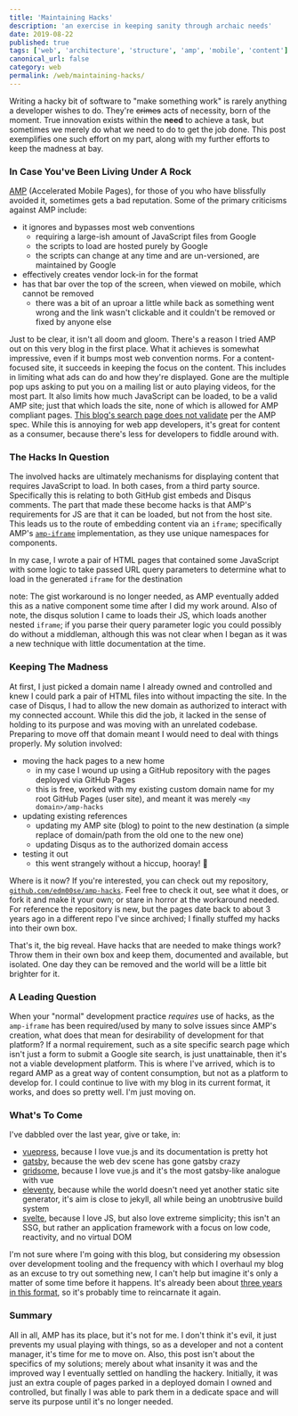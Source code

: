 ```yaml
---
title: 'Maintaining Hacks'
description: 'an exercise in keeping sanity through archaic needs'
date: 2019-08-22
published: true
tags: ['web', 'architecture', 'structure', 'amp', 'mobile', 'content']
canonical_url: false
category: web
permalink: /web/maintaining-hacks/
---
```


Writing a hacky bit of software to "make something work" is rarely anything a developer wishes to do. They're ~~crimes~~ acts of necessity, born of the moment. True innovation exists within the **need** to achieve a task, but sometimes we merely do what we need to do to get the job done. This post exemplifies one such effort on my part, along with my further efforts to keep the madness at bay.

### In Case You've Been Living Under A Rock

[AMP][amp-url] (Accelerated Mobile Pages), for those of you who have blissfully avoided it, sometimes gets a bad reputation. Some of the primary criticisms against AMP include:

- it ignores and bypasses most web conventions
  - requiring a large-ish amount of JavaScript files from Google
  - the scripts to load are hosted purely by Google
  - the scripts can change at any time and are un-versioned, are maintained by Google
- effectively creates vendor lock-in for the format
- has that bar over the top of the screen, when viewed on mobile, which cannot be removed
  - there was a bit of an uproar a little while back as something went wrong and the link wasn't clickable and it couldn't be removed or fixed by anyone else

Just to be clear, it isn't all doom and gloom. There's a reason I tried AMP out on this very blog in the first place. What it achieves is somewhat impressive, even if it bumps most web convention norms. For a content-focused site, it succeeds in keeping the focus on the content. This includes in limiting what ads can do and how they're displayed. Gone are the multiple pop ups asking to put you on a mailing list or auto playing videos, for the most part. It also limits how much JavaScript can be loaded, to be a valid AMP site; just that which loads the site, none of which is allowed for AMP compliant pages. [This blog's search page does not validate][search-pg-validation] per the AMP spec. While this is annoying for web app developers, it's great for content as a consumer, because there's less for developers to fiddle around with.

### The Hacks In Question

The involved hacks are ultimately mechanisms for displaying content that requires JavaScript to load. In both cases, from a third party source. Specifically this is relating to both GitHub gist embeds and Disqus comments. The part that made these become hacks is that AMP's requirements for JS are that it can be loaded, but not from the host site. This leads us to the route of embedding content via an `iframe`; specifically AMP's [`amp-iframe`][amp-iframe-docs] implementation, as they use unique namespaces for components.

In my case, I wrote a pair of HTML pages that contained some JavaScript with some logic to take passed URL query parameters to determine what to load in the generated `iframe` for the destination

note: The gist workaround is no longer needed, as AMP eventually added this as a native component some time after I did my work around. Also of note, the disqus solution I came to loads their JS, which loads another nested `iframe`; if you parse their query parameter logic you could possibly do without a middleman, although this was not clear when I began as it was a new technique with little documentation at the time.

### Keeping The Madness

At first, I just picked a domain name I already owned and controlled and knew I could park a pair of HTML files into without impacting the site. In the case of Disqus, I had to allow the new domain as authorized to interact with my connected account. While this did the job, it lacked in the sense of holding to its purpose and was moving with an unrelated codebase. Preparing to move off that domain meant I would need to deal with things properly. My solution involved:

- moving the hack pages to a new home
  - in my case I wound up using a GitHub repository with the pages deployed via GitHub Pages
  - this is free, worked with my existing custom domain name for my root GitHub Pages (user site), and meant it was merely `<my domain>/amp-hacks`
- updating existing references
  - updating my AMP site (blog) to point to the new destination (a simple replace of domain/path from the old one to the new one)
  - updating Disqus as to the authorized domain access
- testing it out
  - this went strangely without a hiccup, hooray! 🎉

Where is it now? If you're interested, you can check out my repository, [`github.com/edm00se/amp-hacks`][gh-amp-hacks-repo]. Feel free to check it out, see what it does, or fork it and make it your own; or stare in horror at the workaround needed. For reference the repository is new, but the pages date back to about 3 years ago in a different repo I've since archived; I finally stuffed my hacks into their own box.

That's it, the big reveal. Have hacks that are needed to make things work? Throw them in their own box and keep them, documented and available, but isolated. One day they can be removed and the world will be a little bit brighter for it.

<!--
[![GitHub stars](https://img.shields.io/github/stars/edm00se/amp-hacks?style=social){.skinny}](https://github.com/edm00se/amp-hacks) [![GitHub forks](https://img.shields.io/github/forks/edm00se/amp-hacks?label=Fork&style=social){.skinny}](https://github.com/edm00se/amp-hacks)
-->

### A Leading Question

When your "normal" development practice _requires_ use of hacks, as the `amp-iframe` has been required/used by many to solve issues since AMP's creation, what does that mean for desirability of development for that platform? If a normal requirement, such as a site specific search page which isn't just a form to submit a Google site search, is just unattainable, then it's not a viable development platform. This is where I've arrived, which is to regard AMP as a great way of content consumption, but not as a platform to develop for. I could continue to live with my blog in its current format, it works, and does so pretty well. I'm just moving on.

### What's To Come

I've dabbled over the last year, give or take, in:

- [vuepress][vuepress], because I love vue.js and its documentation is pretty hot
- [gatsby][gatsby], because the web dev scene has gone gatsby crazy
- [gridsome][gridsome], because I love vue.js and it's the most gatsby-like analogue with vue
- [eleventy][eleventy], because while the world doesn't need yet another static site generator, it's aim is close to jekyll, all while being an unobtrusive build system
- [svelte][svelte], because I love JS, but also love extreme simplicity; this isn't an SSG, but rather an application framework with a focus on low code, reactivity, and no virtual DOM

I'm not sure where I'm going with this blog, but considering my obsession over development tooling and the frequency with which I overhaul my blog as an excuse to try out something new, I can't help but imagine it's only a matter of some time before it happens. It's already been about [three years in this format][post-reincarnated], so it's probably time to reincarnate it again.

<!-- https://twitter.com/edm00se/status/1164279630326636549 -->

### Summary

All in all, AMP has its place, but it's not for me. I don't think it's evil, it just prevents my usual playing with things, so as a developer and not a content manager, it's time for me to move on. Also, this post isn't about the specifics of my solutions; merely about what insanity it was and the improved way I eventually settled on handling the hackery. Initially, it was just an extra couple of pages parked in a deployed domain I owned and controlled, but finally I was able to park them in a dedicate space and will serve its purpose until it's no longer needed.

[amp-url]: https://amp.dev/
[search-pg-validation]: https://validator.ampproject.org/#url=https%3A%2F%2Fedm00se.io%2Fsearch%2F
[amp-iframe-docs]: https://amp.dev/documentation/components/amp-iframe/
[gh-amp-hacks-repo]: https://github.com/edm00se/amp-hacks
[vuepress]: https://vuepress.vuejs.org/
[svelte]: https://svelte.dev/
[gatsby]: https://www.gatsbyjs.org/
[gridsome]: https://gridsome.org/
[eleventy]: https://www.11ty.io/
[post-reincarnated]: https://edm00se.io/admin/reincarnation/
